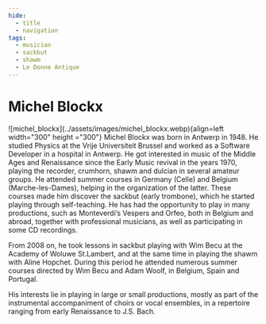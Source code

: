 ```yaml
---
hide:
  - title
  - navigation
tags: 
  - musician
  - sackbut
  - shawm
  - Le Donne Antique  
---
```


# Michel Blockx

<div class="grid" markdown>
![michel_blockx](../assets/images/michel_blockx.webp){align=left width="300" height ="300"}
Michel Blockx was born in Antwerp in 1948. He studied Physics at the Vrije Universiteit Brussel and worked as a Software Developer in a hospital in Antwerp. He got interested in music of the Middle Ages and Renaissance since the Early Music revival in the years 1970, playing the recorder, crumhorn, shawm and dulcian in several amateur groups. He attended summer courses in Germany (Celle) and Belgium (Marche-les-Dames), helping in the organization of the latter. These courses made him discover the sackbut (early trombone), which he started playing through self-teaching. He has had the opportunity to play in many productions, such as Monteverdi’s Vespers and Orfeo, both in Belgium and abroad, together with professional musicians, as well as participating in some CD recordings.


</div> 

From 2008 on, he took lessons in sackbut playing with Wim Becu at the Academy of Woluwe St.Lambert, and at the same time in playing the shawm with Aline Hopchet. During this period he attended numerous summer courses directed by Wim Becu and Adam Woolf, in Belgium, Spain and Portugal.

His interests lie in playing in large or small productions, mostly as part of the instrumental accompaniment of choirs or vocal ensembles, in a repertoire ranging from early Renaissance to J.S. Bach.

